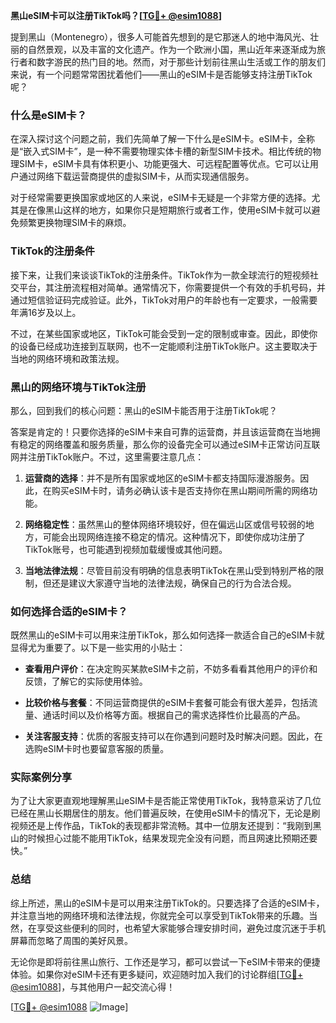 **黑山eSIM卡可以注册TikTok吗？[[TG💪+ @esim1088](https://t.me/s/esim1088)]**

提到黑山（Montenegro），很多人可能首先想到的是它那迷人的地中海风光、壮丽的自然景观，以及丰富的文化遗产。作为一个欧洲小国，黑山近年来逐渐成为旅行者和数字游民的热门目的地。然而，对于那些计划前往黑山生活或工作的朋友们来说，有一个问题常常困扰着他们——黑山的eSIM卡是否能够支持注册TikTok呢？

### 什么是eSIM卡？

在深入探讨这个问题之前，我们先简单了解一下什么是eSIM卡。eSIM卡，全称是“嵌入式SIM卡”，是一种不需要物理实体卡槽的新型SIM卡技术。相比传统的物理SIM卡，eSIM卡具有体积更小、功能更强大、可远程配置等优点。它可以让用户通过网络下载运营商提供的虚拟SIM卡，从而实现通信服务。

对于经常需要更换国家或地区的人来说，eSIM卡无疑是一个非常方便的选择。尤其是在像黑山这样的地方，如果你只是短期旅行或者工作，使用eSIM卡就可以避免频繁更换物理SIM卡的麻烦。

### TikTok的注册条件

接下来，让我们来谈谈TikTok的注册条件。TikTok作为一款全球流行的短视频社交平台，其注册流程相对简单。通常情况下，你需要提供一个有效的手机号码，并通过短信验证码完成验证。此外，TikTok对用户的年龄也有一定要求，一般需要年满16岁及以上。

不过，在某些国家或地区，TikTok可能会受到一定的限制或审查。因此，即使你的设备已经成功连接到互联网，也不一定能顺利注册TikTok账户。这主要取决于当地的网络环境和政策法规。

### 黑山的网络环境与TikTok注册

那么，回到我们的核心问题：黑山的eSIM卡能否用于注册TikTok呢？

答案是肯定的！只要你选择的eSIM卡来自可靠的运营商，并且该运营商在当地拥有稳定的网络覆盖和服务质量，那么你的设备完全可以通过eSIM卡正常访问互联网并注册TikTok账户。不过，这里需要注意几点：

1. **运营商的选择**：并不是所有国家或地区的eSIM卡都支持国际漫游服务。因此，在购买eSIM卡时，请务必确认该卡是否支持你在黑山期间所需的网络功能。
   
2. **网络稳定性**：虽然黑山的整体网络环境较好，但在偏远山区或信号较弱的地方，可能会出现网络连接不稳定的情况。这种情况下，即使你成功注册了TikTok账号，也可能遇到视频加载缓慢或其他问题。

3. **当地法律法规**：尽管目前没有明确的信息表明TikTok在黑山受到特别严格的限制，但还是建议大家遵守当地的法律法规，确保自己的行为合法合规。

### 如何选择合适的eSIM卡？

既然黑山的eSIM卡可以用来注册TikTok，那么如何选择一款适合自己的eSIM卡就显得尤为重要了。以下是一些实用的小贴士：

- **查看用户评价**：在决定购买某款eSIM卡之前，不妨多看看其他用户的评价和反馈，了解它的实际使用体验。
  
- **比较价格与套餐**：不同运营商提供的eSIM卡套餐可能会有很大差异，包括流量、通话时间以及价格等方面。根据自己的需求选择性价比最高的产品。

- **关注客服支持**：优质的客服支持可以在你遇到问题时及时解决问题。因此，在选购eSIM卡时也要留意客服的质量。

### 实际案例分享

为了让大家更直观地理解黑山eSIM卡是否能正常使用TikTok，我特意采访了几位已经在黑山长期居住的朋友。他们普遍反映，在使用eSIM卡的情况下，无论是刷视频还是上传作品，TikTok的表现都非常流畅。其中一位朋友还提到：“我刚到黑山的时候担心过能不能用TikTok，结果发现完全没有问题，而且网速比预期还要快。”

### 总结

综上所述，黑山的eSIM卡是可以用来注册TikTok的。只要选择了合适的eSIM卡，并注意当地的网络环境和法律法规，你就完全可以享受到TikTok带来的乐趣。当然，在享受这些便利的同时，也希望大家能够合理安排时间，避免过度沉迷于手机屏幕而忽略了周围的美好风景。

无论你是即将前往黑山旅行、工作还是学习，都可以尝试一下eSIM卡带来的便捷体验。如果你对eSIM卡还有更多疑问，欢迎随时加入我们的讨论群组[[TG💪+ @esim1088](https://t.me/s/esim1088)]，与其他用户一起交流心得！

[[TG💪+ @esim1088](https://t.me/s/esim1088) ![Image](https://i.postimg.cc/4NQfJmqS/Snipaste-2025-05-13-00-14-12.png)]